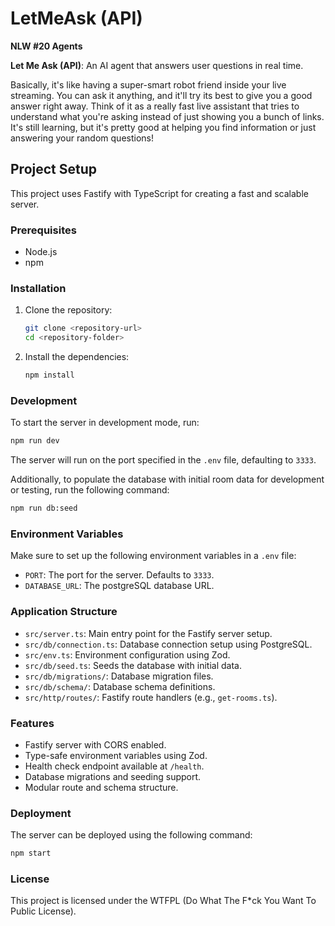 # LetMeAsk (API)

**NLW #20 Agents**

**Let Me Ask (API)**: An AI agent that answers user questions in real time.

Basically, it's like having a super-smart robot friend inside your live streaming. You can ask it anything, and it'll try its best to give you a good answer right away. Think of it as a really fast live assistant that tries to understand what you're asking instead of just showing you a bunch of links. It's still learning, but it's pretty good at helping you find information or just answering your random questions!

## Project Setup

This project uses Fastify with TypeScript for creating a fast and scalable server.

### Prerequisites

- Node.js
- npm

### Installation

1. Clone the repository:
   ```bash
   git clone <repository-url>
   cd <repository-folder>
   ```

2. Install the dependencies:
   ```bash
   npm install
   ```

### Development

To start the server in development mode, run:
```bash
npm run dev
```

The server will run on the port specified in the `.env` file, defaulting to `3333`.

Additionally, to populate the database with initial room data for development or testing, run the following command:
```bash
npm run db:seed
```

### Environment Variables

Make sure to set up the following environment variables in a `.env` file:
- `PORT`: The port for the server. Defaults to `3333`.
- `DATABASE_URL`: The postgreSQL database URL.

### Application Structure

- `src/server.ts`: Main entry point for the Fastify server setup.
- `src/db/connection.ts`: Database connection setup using PostgreSQL.
- `src/env.ts`: Environment configuration using Zod.
- `src/db/seed.ts`: Seeds the database with initial data.
- `src/db/migrations/`: Database migration files.
- `src/db/schema/`: Database schema definitions.
- `src/http/routes/`: Fastify route handlers (e.g., `get-rooms.ts`).

### Features

- Fastify server with CORS enabled.
- Type-safe environment variables using Zod.
- Health check endpoint available at `/health`.
- Database migrations and seeding support.
- Modular route and schema structure.

### Deployment

The server can be deployed using the following command:
```bash
npm start
```

### License

This project is licensed under the WTFPL (Do What The F*ck You Want To Public License).
